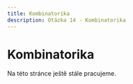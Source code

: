 ```yaml
---
title: Kombinatorika
description: Otázka 14 - Kombinatorika
---
```


# **Kombinatorika**

Na této stránce ještě stále pracujeme.

